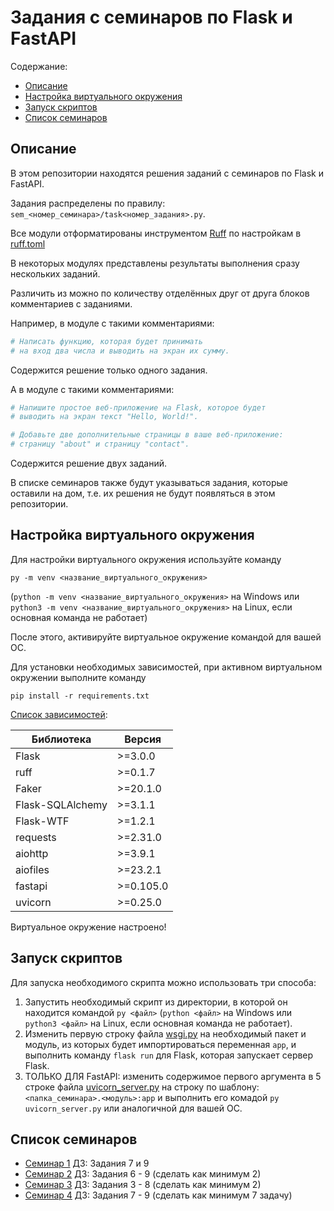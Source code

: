 # Задания с семинаров по Flask и FastAPI

Содержание:

- [Описание](#описание)
- [Настройка виртуального окружения](#настройка-виртуального-окружения)
- [Запуск скриптов](#запуск-скриптов)
- [Список семинаров](#список-семинаров)

## Описание

В этом репозитории находятся решения заданий с семинаров  по Flask и FastAPI.

Задания распределены по правилу: `sem_<номер_семинара>/task<номер_задания>.py`.

Все модули отформатированы инструментом [Ruff](https://docs.astral.sh/ruff/) по настройкам в [ruff.toml](./ruff.toml)

В некоторых модулях представлены результаты выполнения сразу нескольких заданий.

Различить из можно по количеству отделённых друг от друга блоков комментариев с заданиями.

Например, в модуле с такими комментариями:

```python
# Написать функцию, которая будет принимать
# на вход два числа и выводить на экран их сумму.
```

Содержится решение только одного задания.

А в модуле с такими комментариями:

```python
# Напишите простое веб-приложение на Flask, которое будет
# выводить на экран текст "Hello, World!".

# Добавьте две дополнительные страницы в ваше веб-приложение:
# страницу "about" и страницу "contact".
```

Содержится решение двух заданий.

В списке семинаров также будут указываться задания, которые оставили на дом, т.е. их решения не будут появляться в этом репозитории.

## Настройка виртуального окружения

Для настройки виртуального окружения используйте команду 

`py -m venv <название_виртуального_окружения>`

(`python -m venv <название_виртуального_окружения>` на Windows или `python3 -m venv <название_виртуального_окружения>` на Linux, если основная команда не работает)

После этого, активируйте виртуальное окружение командой для вашей ОС.

Для установки необходимых зависимостей, при активном виртуальном окружении выполните команду

`pip install -r requirements.txt`

[Список зависимостей](./requirements.txt):

| Библиотека | Версия |
|---|---|
| Flask | >=3.0.0 |
| ruff | >=0.1.7 |
| Faker | >=20.1.0 |
| Flask-SQLAlchemy | >=3.1.1 |
| Flask-WTF | >=1.2.1 |
| requests | >=2.31.0 |
| aiohttp | >=3.9.1 |
| aiofiles | >=23.2.1 |
| fastapi | >=0.105.0 |
| uvicorn | >=0.25.0 |

Виртуальное окружение настроено!

## Запуск скриптов

Для запуска необходимого скрипта можно использовать три способа:

1. Запустить необходимый скрипт из директории, в которой он находится командой `py <файл>` (`python <файл>` на Windows или `python3 <файл>` на Linux, если основная команда не работает).
2. Изменить первую строку файла [wsgi.py](./wsgi.py) на необходимый пакет и модуль, из которых будет импортироваться переменная `app`, и выполнить команду `flask run` для Flask, которая запускает сервер Flask.
3. ТОЛЬКО ДЛЯ FastAPI: изменить содержимое первого аргумента в 5 строке файла [uvicorn_server.py](./uvicorn_server.py) на строку по шаблону: `<папка_семинара>.<модуль>:app` и выполнить его комадой `py uvicorn_server.py` или аналогичной для вашей ОС.


## Список семинаров

- [Семинар 1](./sem_1/) ДЗ: Задания 7 и 9
- [Семинар 2](./sem_2/) ДЗ: Задания 6 - 9 (сделать как минимум 2)
- [Семинар 3](./sem_3/) ДЗ: Задания 3 - 8 (сделать как минимум 2)
- [Семинар 4](./sem_4/) ДЗ: Задания 7 - 9 (сделать как минимум 7 задачу)
